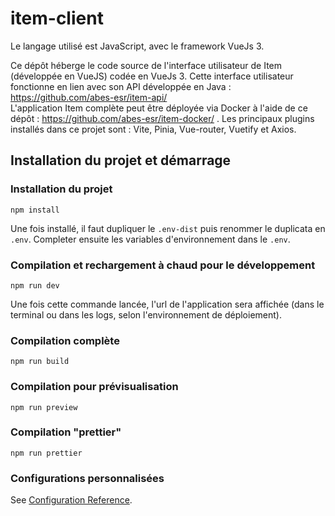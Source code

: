 # item-client

Le langage utilisé est JavaScript, avec le framework VueJs 3.

Ce dépôt héberge le code source de l'interface utilisateur de Item (développée en VueJS) codée en VueJs 3.
Cette interface utilisateur fonctionne en lien avec son API développée en Java : https://github.com/abes-esr/item-api/  
L'application Item complète peut être déployée via Docker à l'aide de ce dépôt : https://github.com/abes-esr/item-docker/ .
Les principaux plugins installés dans ce projet sont : Vite, Pinia, Vue-router, Vuetify et Axios.

## Installation du projet et démarrage

### Installation du projet
```
npm install
```
Une fois installé, il faut dupliquer le ``.env-dist`` puis renommer le duplicata en ``.env``. Completer ensuite les variables d'environnement dans le ``.env``.

### Compilation et rechargement à chaud pour le développement
```
npm run dev
```
Une fois cette commande lancée, l'url de l'application sera affichée (dans le terminal ou dans les logs, selon l'environnement de déploiement).

### Compilation complète
```
npm run build
```

### Compilation pour prévisualisation
```
npm run preview
```

### Compilation "prettier"
```
npm run prettier
```

### Configurations personnalisées
See [Configuration Reference](https://cli.vuejs.org/config/).
